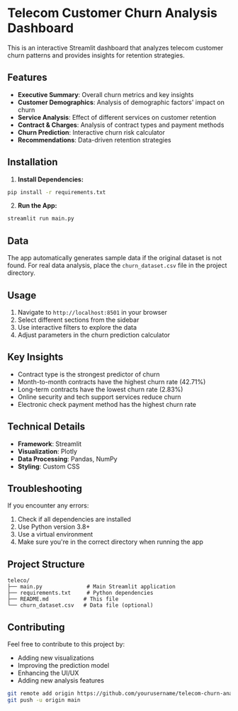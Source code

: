 # Telecom Customer Churn Analysis Dashboard

This is an interactive Streamlit dashboard that analyzes telecom customer churn patterns and provides insights for retention strategies.

## Features

- **Executive Summary**: Overall churn metrics and key insights
- **Customer Demographics**: Analysis of demographic factors' impact on churn
- **Service Analysis**: Effect of different services on customer retention
- **Contract & Charges**: Analysis of contract types and payment methods
- **Churn Prediction**: Interactive churn risk calculator
- **Recommendations**: Data-driven retention strategies

## Installation

1. **Install Dependencies:**
```bash
pip install -r requirements.txt
```

2. **Run the App:**
```bash
streamlit run main.py
```

## Data

The app automatically generates sample data if the original dataset is not found. For real data analysis, place the `churn_dataset.csv` file in the project directory.

## Usage

1. Navigate to `http://localhost:8501` in your browser
2. Select different sections from the sidebar
3. Use interactive filters to explore the data
4. Adjust parameters in the churn prediction calculator

## Key Insights

- Contract type is the strongest predictor of churn
- Month-to-month contracts have the highest churn rate (42.71%)
- Long-term contracts have the lowest churn rate (2.83%)
- Online security and tech support services reduce churn
- Electronic check payment method has the highest churn rate

## Technical Details

- **Framework**: Streamlit
- **Visualization**: Plotly
- **Data Processing**: Pandas, NumPy
- **Styling**: Custom CSS

## Troubleshooting

If you encounter any errors:
1. Check if all dependencies are installed
2. Use Python version 3.8+
3. Use a virtual environment
4. Make sure you're in the correct directory when running the app

## Project Structure

```
teleco/
├── main.py              # Main Streamlit application
├── requirements.txt     # Python dependencies
├── README.md           # This file
└── churn_dataset.csv   # Data file (optional)
```

## Contributing

Feel free to contribute to this project by:
- Adding new visualizations
- Improving the prediction model
- Enhancing the UI/UX
- Adding new analysis features

```bash
git remote add origin https://github.com/yourusername/telecom-churn-analysis.git
git push -u origin main
```
